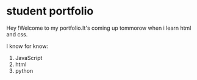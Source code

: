 # student portfolio

Hey !Welcome to my portfolio.It's coming up tommorow when i learn html and css.

I know for know:
1. JavaScript
1. html
1. python